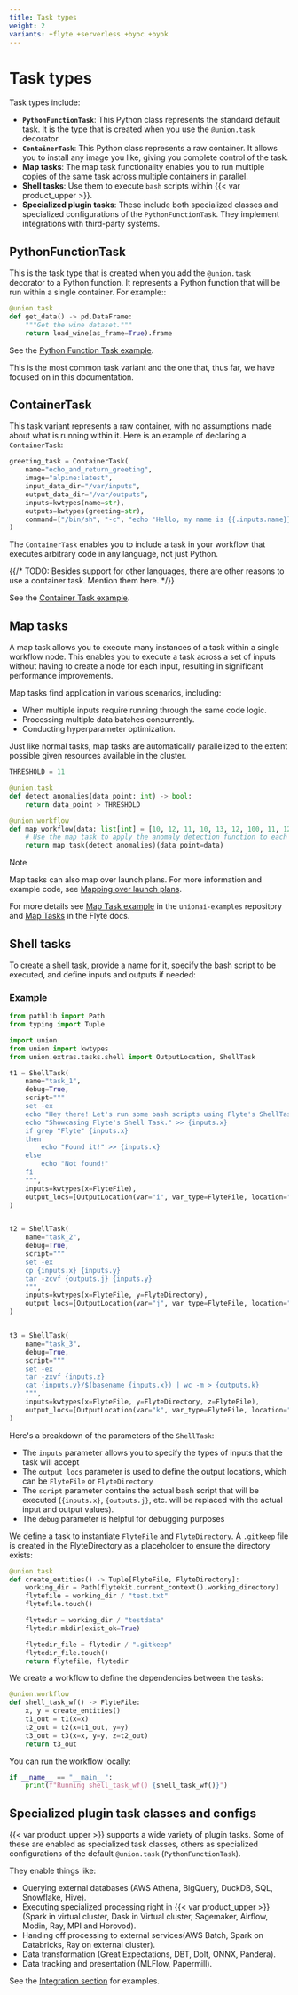 ```yaml
---
title: Task types
weight: 2
variants: +flyte +serverless +byoc +byok
---
```


# Task types

Task types include:

* **`PythonFunctionTask`**: This Python class represents the standard default task.
It is the type that is created when you use the `@union.task` decorator.
* **`ContainerTask`**: This Python class represents a raw container.
It allows you to install any image you like, giving you complete control of the task.
* **Map tasks**: The map task functionality enables you to run multiple copies of the same task across multiple containers in parallel.
* **Shell tasks**: Use them to execute `bash` scripts within {{< var product_upper >}}.
* **Specialized plugin tasks**: These include both specialized classes and specialized configurations of the `PythonFunctionTask`.
They implement integrations with third-party systems.

## PythonFunctionTask

This is the task type that is created when you add the `@union.task` decorator to a Python function.
It represents a Python function that will be run within a single container. For example::

```python
@union.task
def get_data() -> pd.DataFrame:
    """Get the wine dataset."""
    return load_wine(as_frame=True).frame

```


See the [Python Function Task example](https://github.com/unionai-oss/union-cloud-docs-examples/tree/main/python_function_task).

This is the most common task variant and the one that, thus far, we have focused on in this documentation.

## ContainerTask

This task variant represents a raw container, with no assumptions made about what is running within it.
Here is an example of declaring a `ContainerTask`:

```python
greeting_task = ContainerTask(
    name="echo_and_return_greeting",
    image="alpine:latest",
    input_data_dir="/var/inputs",
    output_data_dir="/var/outputs",
    inputs=kwtypes(name=str),
    outputs=kwtypes(greeting=str),
    command=["/bin/sh", "-c", "echo 'Hello, my name is {{.inputs.name}}.' | tee -a /var/outputs/greeting"],
)

```


The `ContainerTask` enables you to include a task in your workflow that executes arbitrary code in any language, not just Python.

{{/* TODO: Besides support for other languages, there are other reasons to use a container task. Mention them here. */}}

See the [Container Task example](https://github.com/unionai-oss/union-cloud-docs-examples/tree/main/container_task).

## Map tasks

A map task allows you to execute many instances of a task within a single workflow node.
This enables you to execute a task across a set of inputs without having to create a node for each input, resulting in significant performance improvements.

Map tasks find application in various scenarios, including:

* When multiple inputs require running through the same code logic.
* Processing multiple data batches concurrently.
* Conducting hyperparameter optimization.

Just like normal tasks, map tasks are automatically parallelized to the extent possible given resources available in the cluster.

```python
THRESHOLD = 11

@union.task
def detect_anomalies(data_point: int) -> bool:
    return data_point > THRESHOLD

@union.workflow
def map_workflow(data: list[int] = [10, 12, 11, 10, 13, 12, 100, 11, 12, 10]) -> list[bool]:
    # Use the map task to apply the anomaly detection function to each data point
    return map_task(detect_anomalies)(data_point=data)

```

> [!NOTE]
> Map tasks can also map over launch plans. For more information and example code, see [Mapping over launch plans](../launch-plans/mapping-over-launch-plans.md).

For more details see [Map Task example](https://github.com/unionai-oss/union-cloud-docs-examples/tree/main/map_task) in the `unionai-examples` repository and [Map Tasks](https://docs.flyte.org/en/latest/user_guide/advanced_composition/map_tasks.html#map-task) in the Flyte docs.

## Shell tasks

To create a shell task, provide a name for it, specify the bash script to be executed, and define inputs and outputs if needed:

### Example
```python
from pathlib import Path
from typing import Tuple

import union
from union import kwtypes
from union.extras.tasks.shell import OutputLocation, ShellTask

t1 = ShellTask(
    name="task_1",
    debug=True,
    script="""
    set -ex
    echo "Hey there! Let's run some bash scripts using Flyte's ShellTask."
    echo "Showcasing Flyte's Shell Task." >> {inputs.x}
    if grep "Flyte" {inputs.x}
    then
        echo "Found it!" >> {inputs.x}
    else
        echo "Not found!"
    fi
    """,
    inputs=kwtypes(x=FlyteFile),
    output_locs=[OutputLocation(var="i", var_type=FlyteFile, location="{inputs.x}")],
)


t2 = ShellTask(
    name="task_2",
    debug=True,
    script="""
    set -ex
    cp {inputs.x} {inputs.y}
    tar -zcvf {outputs.j} {inputs.y}
    """,
    inputs=kwtypes(x=FlyteFile, y=FlyteDirectory),
    output_locs=[OutputLocation(var="j", var_type=FlyteFile, location="{inputs.y}.tar.gz")],
)


t3 = ShellTask(
    name="task_3",
    debug=True,
    script="""
    set -ex
    tar -zxvf {inputs.z}
    cat {inputs.y}/$(basename {inputs.x}) | wc -m > {outputs.k}
    """,
    inputs=kwtypes(x=FlyteFile, y=FlyteDirectory, z=FlyteFile),
    output_locs=[OutputLocation(var="k", var_type=FlyteFile, location="output.txt")],
)
```
Here's a breakdown of the parameters of the `ShellTask`:

- The `inputs` parameter allows you to specify the types of inputs that the task will accept
- The `output_locs` parameter is used to define the output locations, which can be `FlyteFile` or `FlyteDirectory`
- The `script` parameter contains the actual bash script that will be executed
  (`{inputs.x}`, `{outputs.j}`, etc. will be replaced with the actual input and output values).
- The `debug` parameter is helpful for debugging purposes

We define a task to instantiate `FlyteFile` and `FlyteDirectory`.
A `.gitkeep` file is created in the FlyteDirectory as a placeholder to ensure the directory exists:

```python
@union.task
def create_entities() -> Tuple[FlyteFile, FlyteDirectory]:
    working_dir = Path(flytekit.current_context().working_directory)
    flytefile = working_dir / "test.txt"
    flytefile.touch()

    flytedir = working_dir / "testdata"
    flytedir.mkdir(exist_ok=True)

    flytedir_file = flytedir / ".gitkeep"
    flytedir_file.touch()
    return flytefile, flytedir
```
We create a workflow to define the dependencies between the tasks:

```python
@union.workflow
def shell_task_wf() -> FlyteFile:
    x, y = create_entities()
    t1_out = t1(x=x)
    t2_out = t2(x=t1_out, y=y)
    t3_out = t3(x=x, y=y, z=t2_out)
    return t3_out
```
You can run the workflow locally:
```python
if __name__ == "__main__":
    print(f"Running shell_task_wf() {shell_task_wf()}")
```


## Specialized plugin task classes and configs

{{< var product_upper >}} supports a wide variety of plugin tasks.
Some of these are enabled as specialized task classes, others as specialized configurations of the default `@union.task` (`PythonFunctionTask`).

They enable things like:

* Querying external databases (AWS Athena, BigQuery, DuckDB, SQL, Snowflake, Hive).
* Executing specialized processing right in {{< var product_upper >}} (Spark in virtual cluster, Dask in Virtual cluster, Sagemaker, Airflow, Modin, Ray, MPI and Horovod).
* Handing off processing to external services(AWS Batch, Spark on Databricks, Ray on external cluster).
* Data transformation (Great Expectations, DBT, Dolt, ONNX, Pandera).
* Data tracking and presentation  (MLFlow, Papermill).

See the [Integration section](https://docs.flyte.org/en/latest/flytesnacks/integrations.html) for examples.


<!-- INCORPORATE THE FOLLOWING ABOVE WHERE NECESSARY

## @union.task parameters

`task_config`: This argument provides configuration for a specific task types. Please refer to the plugins documentation for the right object to use.
It is impossible to define the unit of execution of a task in the same
way for all tasks. Hence, Flyte allows for different task types in the
system. Flyte has a set of defined, battle-tested task types. It allows
for a flexible model to
`define new types <cookbook:plugins_extend>`{.interpreted-text
role="std:ref"}.
Flyte offers numerous plugins for tasks, including backend plugins like Athena.
Flyte exposes an extensible model to express tasks in an
execution-independent language. It contains first-class task plugins
(for example:
[Papermill](https://github.com/flyteorg/flytekit/blob/master/plugins/flytekit-papermill/flytekitplugins/papermill/task.py),
[Great
Expectations](https://github.com/flyteorg/flytekit/blob/master/plugins/flytekit-greatexpectations/flytekitplugins/great_expectations/task.py),
and `more <integrations>`{.interpreted-text role="ref"}.) that execute
the Flyte tasks. Almost any action can be implemented and introduced
into Flyte as a \"Plugin\", which includes:
- Tasks that run queries on distributed data warehouses like Redshift, Hive, Snowflake, etc.
- Tasks that run executions on compute engines like Spark, Flink, AWS Sagemaker, AWS Batch, Kubernetes pods, jobs, etc.
- Tasks that call web services.
Flyte ships with certain defaults, for example, running a simple Python
function does not need any hosted service. Flyte knows how to execute
these kinds of tasks on Kubernetes. It turns out these are the vast
majority of tasks in machine learning, and Flyte is adept at handling an
enormous scale on Kubernetes. This is achieved by implementing a unique
scheduler on Kubernetes.

-->

